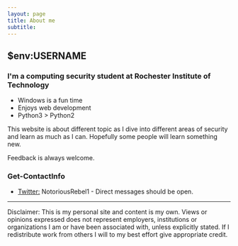 ```yaml
---
layout: page
title: About me
subtitle: 
---
```


## $env:USERNAME

### I'm a computing security student at Rochester Institute of Technology

- Windows is a fun time
- Enjoys web development
- Python3 > Python2


This website is about different topic as I dive into different
areas of security and learn as much as I can.
Hopefully some people will learn something new.

Feedback is always welcome.

### Get-ContactInfo

* [Twitter:](https://twitter.com/NotoriousRebel1) NotoriousRebel1 - Direct messages should be open.
  
---

Disclaimer: This is my personal site and content is my own.
 Views or opinions expressed does not represent employers, institutions or 
 organizations I am or have been associated with, unless 
 explicitly stated. If I redistribute work from others I 
 will to my best effort give appropriate credit.




